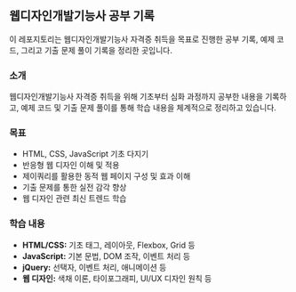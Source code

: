## 웹디자인개발기능사 공부 기록

이 레포지토리는 웹디자인개발기능사 자격증 취득을 목표로 진행한 공부 기록, 예제 코드, 그리고 기출 문제 풀이 기록을 정리한 곳입니다.

### 소개
웹디자인개발기능사 자격증 취득을 위해 기초부터 심화 과정까지 공부한 내용을 기록하고, 예제 코드 및 기출 문제 풀이를 통해 학습 내용을 체계적으로 정리하고 있습니다.

### 목표
- HTML, CSS, JavaScript 기초 다지기
- 반응형 웹 디자인 이해 및 적용
- 제이쿼리를 활용한 동적 웹 페이지 구성 및 효과 이해
- 기출 문제를 통한 실전 감각 향상
- 웹 디자인 관련 최신 트렌드 학습

### 학습 내용
- **HTML/CSS:** 기초 태그, 레이아웃, Flexbox, Grid 등
- **JavaScript:** 기본 문법, DOM 조작, 이벤트 처리 등
- **jQuery:** 선택자, 이벤트 처리, 애니메이션 등
- **웹 디자인:** 색채 이론, 타이포그래피, UI/UX 디자인 원칙 등
